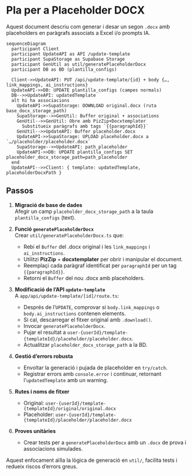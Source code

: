 # Pla per a Placeholder DOCX

Aquest document descriu com generar i desar un segon `.docx` amb placeholders en paràgrafs associats a Excel i/o prompts IA.

```mermaid
sequenceDiagram
  participant Client
  participant UpdateAPI as API /update-template
  participant SupaStorage as Supabase Storage
  participant GenUtil as util/generatePlaceholderDocx
  participant DB as BD (plantilla_configs)

  Client->>UpdateAPI: PUT /api/update-template/{id} + body {…, link_mappings, ai_instructions}
  UpdateAPI->>DB: UPDATE plantilla_configs (campes normals)
  DB-->>UpdateAPI: updatedTemplate
  alt hi ha associacions
    UpdateAPI->>SupaStorage: DOWNLOAD original.docx (ruta base_docx_storage_path)
    SupaStorage-->>GenUtil: Buffer original + associations
    GenUtil-->>GenUtil: Obre amb PizZip+Docxtemplater  
      Substitueix paràgrafs amb tags `{{paragraphId}}`
    GenUtil-->>UpdateAPI: Buffer placeholder.docx
    UpdateAPI->>SupaStorage: UPLOAD placeholder.docx a `…/placeholder/placeholder.docx`
    SupaStorage-->>UpdateAPI: path_placeholder
    UpdateAPI->>DB: UPDATE plantilla_configs SET placeholder_docx_storage_path=path_placeholder
  end
  UpdateAPI-->>Client: { template: updatedTemplate, placeholderDocxPath }
```

## Passos

1. **Migració de base de dades**  
   Afegir un camp `placeholder_docx_storage_path` a la taula `plantilla_configs` (text).

2. **Funció `generatePlaceholderDocx`**  
   Crear `util/generatePlaceholderDocx.ts` que:
   - Rebi el `Buffer` del .docx original i les `link_mappings` i `ai_instructions`.
   - Utilitzi **PizZip** + **docxtemplater** per obrir i manipular el document.
   - Reemplaçi cada paràgraf identificat per `paragraphId` per un tag `{{paragraphId}}`.
   - Retorni el `Buffer` del nou .docx amb placeholders.

3. **Modificació de l’API `update-template`**  
   A `app/api/update-template/[id]/route.ts`:
   - Després de l’`UPDATE`, comprovar si `body.link_mappings` o `body.ai_instructions` contenen elements.
   - Si cal, descarregar el fitxer original amb `.download()`.
   - Invocar `generatePlaceholderDocx`.
   - Pujar el resultat a `user-{userId}/template-{templateId}/placeholder/placeholder.docx`.
   - Actualitzar `placeholder_docx_storage_path` a la BD.

4. **Gestió d’errors robusta**  
   - Envoltar la generació i pujada de placeholder en `try/catch`.
   - Registrar errors amb `console.error` i continuar, retornant l’`updatedTemplate` amb un warning.

5. **Rutes i noms de fitxer**  
   - Original: `user-{userId}/template-{templateId}/original/original.docx`  
   - Placeholder: `user-{userId}/template-{templateId}/placeholder/placeholder.docx`

6. **Proves unitàries**  
   - Crear tests per a `generatePlaceholderDocx` amb un `.docx` de prova i associacions simulades.

Aquest enfocament aïlla la lògica de generació en `util/`, facilita tests i redueix riscos d’errors greus.